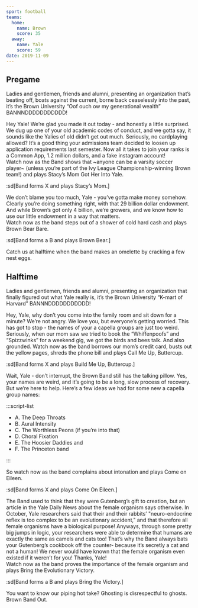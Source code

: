 ```yaml
---
sport: football
teams:
  home:
    name: Brown
    score: 35
  away:
    name: Yale
    score: 59
date: 2019-11-09
---
```


## Pregame

Ladies and gentlemen, friends and alumni, presenting an organization that’s beating off, boats against the current, borne back ceaselessly into the past, it’s the Brown University “Oof ouch ow my generational wealth” BANNNDDDDDDDDDDD!

Hey Yale! We’re glad you made it out today - and honestly a little surprised. We dug up one of your old academic codes of conduct, and we gotta say, it sounds like the Yalies of old didn’t get out much. Seriously, no cardplaying allowed? It’s a good thing your admissions team decided to loosen up application requirements last semester. Now all it takes to join your ranks is a Common App, 1.2 million dollars, and a fake instagram account!\
Watch now as the Band shows that \~anyone can be a varsity soccer player\~ (unless you’re part of the Ivy League Championship-winning Brown team!) and plays Stacy’s Mom Got Her Into Yale.

:sd[Band forms X and plays Stacy’s Mom.]

We don’t blame you too much, Yale - you’ve gotta make money somehow. Clearly you’re doing something right, with that 29 billion dollar endowment. And while Brown’s got only 4 billion, we’re growers, and we know how to use our little endowment in a way that matters.\
Watch now as the band steps out of a shower of cold hard cash and plays Brown Bear Bare.

:sd[Band forms a B and plays Brown Bear.]

Catch us at halftime when the band makes an omelette by cracking a few nest eggs.

## Halftime

Ladies and gentlemen, friends and alumni, presenting an organization that finally figured out what Yale really is, it’s the Brown University “K-mart of Harvard” BANNNDDDDDDDDDDD!

Hey, Yale, why don’t you come into the family room and sit down for a minute? We’re not angry. We love you, but everyone’s getting worried. This has got to stop - the names of your a capella groups are just too weird. Seriously, when our mom saw we tried to book the “Whiffenpoofs” and “Spizzwinks” for a weekend gig, we got the birds and bees talk. And also grounded. Watch now as the band borrows our mom’s credit card, busts out the yellow pages, shreds the phone bill and plays Call Me Up, Buttercup.

:sd[Band forms X and plays Build Me Up, Buttercup.]

Wait, Yale - don’t interrupt, the Brown Band still has the talking pillow. Yes, your names are weird, and it’s going to be a long, slow process of recovery. But we’re here to help. Here’s a few ideas we had for some new a capella group names:

:::script-list

- A. The Deep Throats
- B. Aural Intensity
- C. The Worthless Peons (if you’re into that)
- D. Choral Fixation
- E. The Hoosier Daddies and
- F. The Princeton band

:::

So watch now as the band complains about intonation and plays Come on Eileen.

:sd[Band forms X and plays Come On Eileen.]

The Band used to think that they were Gutenberg’s gift to creation, but an article in the Yale Daily News about the female organism says otherwise. In October, Yale researchers said that their and their rabbits’ "neuro-endocrine reflex is too complex to be an evolutionary accident," and that therefore all female organisms have a biological purpose! Anyways, through some pretty big jumps in logic, your researchers were able to determine that humans are exactly the same as camels and cats too! That’s why the Band always bats your Gutenberg’s cookbook off the counter- because it’s secretly a cat and not a human! We never would have known that the female organism even existed if it weren’t for you! Thanks, Yale!\
Watch now as the band proves the importance of the female organism and plays Bring the Evolutionary Victory.

:sd[Band forms a B and plays Bring the Victory.]

You want to know our piping hot take? Ghosting is disrespectful to ghosts. Brown Band Out.
